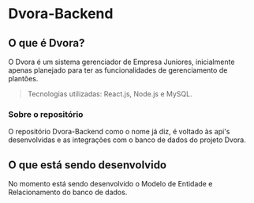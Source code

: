 # Dvora-Backend

## O que é Dvora?

O Dvora é um sistema gerenciador de Empresa Juniores, inicialmente apenas planejado para ter as funcionalidades de gerenciamento de plantões.

> Tecnologias utilizadas: React.js, Node.js e MySQL.

### Sobre o repositório

O repositório Dvora-Backend como o nome já diz, é voltado às api's desenvolvidas e as integrações com o banco de dados do projeto Dvora.

## O que está sendo desenvolvido

No momento está sendo desenvolvido o Modelo de Entidade e Relacionamento do banco de dados.